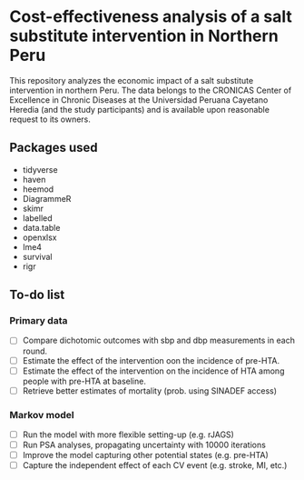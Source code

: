 # Cost-effectiveness analysis of a salt substitute intervention in Northern Peru
This repository analyzes the economic impact of a salt substitute intervention in northern Peru. The data belongs to the CRONICAS Center of Excellence in Chronic Diseases at the Universidad Peruana Cayetano Heredia (and the study participants) and is available upon reasonable request to its owners.

## Packages used
- tidyverse
- haven
- heemod
- DiagrammeR
- skimr
- labelled
- data.table
- openxlsx
- lme4
- survival
- rigr

## To-do list
### Primary data
- [ ] Compare dichotomic outcomes with sbp and dbp measurements in each round.
- [ ] Estimate the effect of the intervention oon the incidence of pre-HTA.
- [ ] Estimate the effect of the intervention on the incidence of HTA among people with pre-HTA at baseline.
- [ ] Retrieve better estimates of mortality (prob. using SINADEF access)

### Markov model
- [ ] Run the model with more flexible setting-up (e.g. rJAGS) 
- [ ] Run PSA analyses, propagating uncertainty with 10000 iterations
- [ ] Improve the model capturing other potential states (e.g. pre-HTA)
- [ ] Capture the independent effect of each CV event (e.g. stroke, MI, etc.)